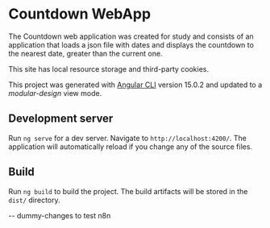 # Countdown WebApp

The Countdown web application was created for study and consists of an application that loads a json file with dates and displays the countdown to the nearest date, greater than the current one.

This site has local resource storage and third-party cookies.

This project was generated with [Angular CLI](https://github.com/angular/angular-cli) version 15.0.2 and updated to a *modular-design* view mode.

## Development server

Run `ng serve` for a dev server. Navigate to `http://localhost:4200/`. The application will automatically reload if you change any of the source files.

## Build

Run `ng build` to build the project. The build artifacts will be stored in the `dist/` directory.


--
dummy-changes to test n8n